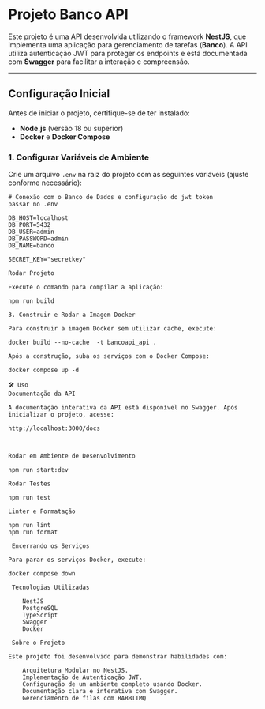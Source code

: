 # Projeto Banco API

Este projeto é uma API desenvolvida utilizando o framework **NestJS**, que implementa uma aplicação para gerenciamento de tarefas (**Banco**). A API utiliza autenticação JWT para proteger os endpoints e está documentada com **Swagger** para facilitar a interação e compreensão.

---

##  **Configuração Inicial**

Antes de iniciar o projeto, certifique-se de ter instalado:

- **Node.js** (versão 18 ou superior)
- **Docker** e **Docker Compose**

### 1. **Configurar Variáveis de Ambiente**
Crie um arquivo `.env` na raiz do projeto com as seguintes variáveis (ajuste conforme necessário):

```env
# Conexão com o Banco de Dados e configuração do jwt token
passar no .env

DB_HOST=localhost
DB_PORT=5432
DB_USER=admin
DB_PASSWORD=admin
DB_NAME=banco

SECRET_KEY="secretkey"

Rodar Projeto

Execute o comando para compilar a aplicação:

npm run build

3. Construir e Rodar a Imagem Docker

Para construir a imagem Docker sem utilizar cache, execute:

docker build --no-cache  -t bancoapi_api .

Após a construção, suba os serviços com o Docker Compose:

docker compose up -d

🛠 Uso
Documentação da API

A documentação interativa da API está disponível no Swagger. Após inicializar o projeto, acesse:

http://localhost:3000/docs



Rodar em Ambiente de Desenvolvimento

npm run start:dev

Rodar Testes

npm run test

Linter e Formatação

npm run lint
npm run format

 Encerrando os Serviços

Para parar os serviços Docker, execute:

docker compose down

 Tecnologias Utilizadas

    NestJS
    PostgreSQL
    TypeScript
    Swagger 
    Docker

 Sobre o Projeto

Este projeto foi desenvolvido para demonstrar habilidades com:

    Arquitetura Modular no NestJS.
    Implementação de Autenticação JWT.
    Configuração de um ambiente completo usando Docker.
    Documentação clara e interativa com Swagger.
    Gerenciamento de filas com RABBITMQ
```

